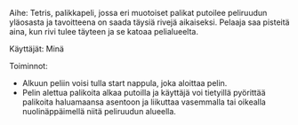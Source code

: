 Aihe: Tetris, palikkapeli, jossa eri muotoiset palikat putoilee peliruudun yläosasta ja tavoitteena on saada täysiä rivejä aikaiseksi.
Pelaaja saa pisteitä aina, kun rivi tulee täyteen ja se katoaa pelialueelta.

Käyttäjät: Minä

Toiminnot:

- Alkuun peliin voisi tulla start nappula, joka aloittaa pelin.
- Pelin alettua palikoita alkaa putoilla ja käyttäjä voi tietyillä pyörittää palikoita haluamaansa asentoon ja liikuttaa vasemmalla tai 
oikealla nuolinäppäimellä niitä peliruudun alueella. 
